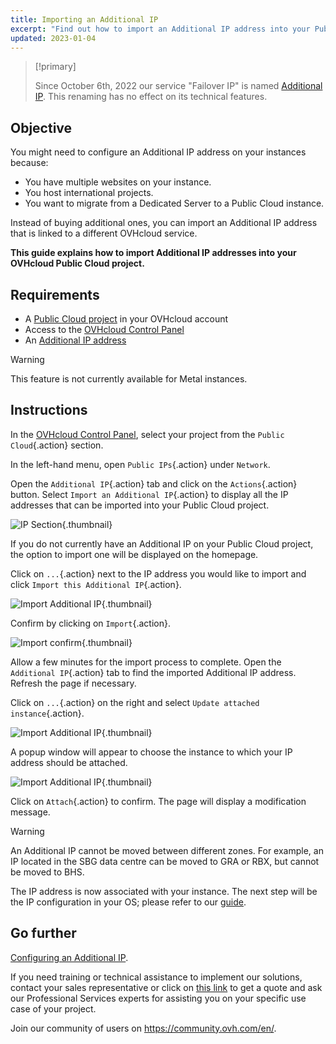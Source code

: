 ```yaml
---
title: Importing an Additional IP
excerpt: "Find out how to import an Additional IP address into your Public Cloud project"
updated: 2023-01-04
---
```


> [!primary]
>
> Since October 6th, 2022 our service "Failover IP" is named [Additional IP](/links/network/additional-ip). This renaming has no effect on its technical features.
>

## Objective

You might need to configure an Additional IP address on your instances because:

- You have multiple websites on your instance.
- You host international projects.
- You want to migrate from a Dedicated Server to a Public Cloud instance.

Instead of buying additional ones, you can import an Additional IP address that is linked to a different OVHcloud service.

**This guide explains how to import Additional IP addresses into your OVHcloud Public Cloud project.**

## Requirements

- A [Public Cloud project](https://www.ovhcloud.com/en-ie/public-cloud/) in your OVHcloud account
- Access to the [OVHcloud Control Panel](/links/manager)
- An [Additional IP address](https://www.ovhcloud.com/en-ie/bare-metal/ip/)

> [!warning]
> This feature is not currently available for Metal instances.
>

## Instructions

In the [OVHcloud Control Panel](/links/manager), select your project from the `Public Cloud`{.action} section.

In the left-hand menu, open `Public IPs`{.action} under `Network`.

Open the `Additional IP`{.action} tab and click on the `Actions`{.action} button. Select `Import an Additional IP`{.action} to display all the IP addresses that can be imported into your Public Cloud project.

![IP Section](images/import22_01.png){.thumbnail}

If you do not currently have an Additional IP on your Public Cloud project, the option to import one will be displayed on the homepage.

Click on `...`{.action} next to the IP address you would like to import and click `Import this Additional IP`{.action}.

![Import Additional IP](images/import22_02.png){.thumbnail}

Confirm by clicking on `Import`{.action}.

![Import confirm](images/import22_03.png){.thumbnail}

Allow a few minutes for the import process to complete. Open the `Additional IP`{.action} tab to find the imported Additional IP address. Refresh the page if necessary.

Click on `...`{.action} on the right and select `Update attached instance`{.action}.

![Import Additional IP](images/import22_04.png){.thumbnail}

A popup window will appear to choose the instance to which your IP address should be attached.

![Import Additional IP](images/import22_05.png){.thumbnail}

Click on `Attach`{.action} to confirm. The page will display a modification message.

> [!warning]
>
> An Additional IP cannot be moved between different zones. For example, an IP located in the SBG data centre can be moved to GRA or RBX, but cannot be moved to BHS.
>

The IP address is now associated with your instance.
The next step will be the IP configuration in your OS; please refer to our [guide](/pages/public_cloud/public_cloud_network_services/getting-started-04-configure-additional-ip-to-instance).

## Go further

[Configuring an Additional IP](/pages/public_cloud/public_cloud_network_services/getting-started-04-configure-additional-ip-to-instance).

If you need training or technical assistance to implement our solutions, contact your sales representative or click on [this link](https://www.ovhcloud.com/en-ie/professional-services/) to get a quote and ask our Professional Services experts for assisting you on your specific use case of your project.

Join our community of users on <https://community.ovh.com/en/>.

